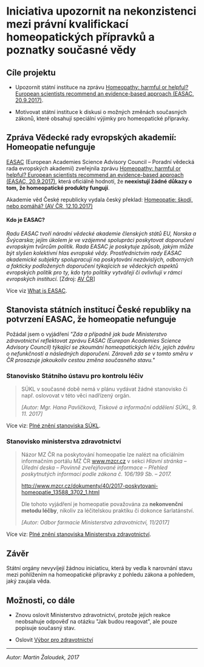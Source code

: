 Iniciativa upozornit na nekonzistenci mezi právní kvalifickací homeopatických přípravků a poznatky současné vědy
================================================================================================================ 

Cíle projektu
-------------

- Upozornit státní instituce na zprávu
  [Homeopathy: harmful or helpful? European scientists recommend an evidence-based approach (EASAC, 20.9.2017)](http://www.easac.eu/home/press-releases/detail-view/article/homeopathy.html).

- Motivovat státní instituce k diskusi o možných změnách současných zákonů, 
  které obsahují speciální výjimky pro homeopatické přípravky. 


Zpráva Vědecké rady evropských akademií: Homeopatie nefunguje
-------------------------------------------------------------

[EASAC](http://www.easac.eu/) (European Academies Science Advisory Council – Poradní vědecká rada evropských akademií) zveřejnila zprávu
[Homeopathy: harmful or helpful? European scientists recommend an evidence-based approach (EASAC, 20.9.2017)](http://www.easac.eu/home/press-releases/detail-view/article/homeopathy.html),
která oficiálně hodnotí, že **neexistují žádné důkazy o tom, že homeopatické produkty fungují**. 

Akademie věd České republicky vydala český překlad: [Homeopatie: škodí, nebo pomáhá? (AV ČR, 12.10.2017)](http://www.avcr.cz/cs/pro-media/aktuality/Homeopatie-skodi-nebo-pomaha/)


#### Kdo je EASAC?  

_Radu EASAC tvoří národní vědecké akademie členských států EU, Norska a Švýcarska; jejím úkolem je ve vzájemné 
spolupráci poskytovat doporučení evropským tvůrcům politik. Rada EASAC je poskytuje způsob, jakým může být slyšen 
kolektivní hlas evropské vědy. Prostřednictvím rady EASAC akademické subjekty spolupracují na poskytování nezávislých, 
odborných a fakticky podložených doporučení týkajících se vědeckých aspektů evropských politik pro ty, kdo tyto politiky 
vytvářejí či ovlivňují v rámci evropských institucí._ [Zdroj: [AV ČR](http://www.avcr.cz/cs/pro-media/aktuality/Homeopatie-skodi-nebo-pomaha/)]

Více viz [What is EASAC](http://www.easac.eu/about-easac/what-is-easac.html).


Stanovista státních institucí České republiky na potvrzení EASAC, že homeopatie nefunguje
-----------------------------------------------------------------------------------------

Požádal jsem o vyjádření _"Zda a případně jak bude Ministerstvo zdravotnictví reflektovat zprávu EASAC
(Eurepan Academies Science Advisory Council) týkající se zkoumání homeopatických léčiv, jejich závěru o nefunkčnosti
a následných doporučení. Zároveň zda se v tomto směru v ČR prosazuje jakoukoliv cestou změna současného stavu."_


### Stanovisko Státního ústavu pro kontrolu léčiv

> SÚKL v současné době nemá v plánu vydávat žádné stanovisko či např. oslovovat v této věci nadřízený orgán.
>
> _[Autor: Mgr. Hana Pavlíčková, Tiskové a informační oddělení SÚKL, 9. 11. 2017]_

Více viz: [Plné znění stanoviska SÚKL](blob/master/2017-11-stanovisko-sukl-na-zpravu-easac.md).


### Stanovisko ministerstva zdravotnictví


> Názor MZ ČR na poskytování homeopatie lze nalézt na oficiálním informačním portálu MZ ČR www.mzcr.cz v sekci 
> _Hlavní stránka – Úřední deska – Povinně zveřejňované informace – Přehled poskytnutých informací podle zákona č. 106/199 Sb. – 2017._
>
> http://www.mzcr.cz/dokumenty/40/2017-poskytovani-homeopatie_13588_3702_1.html
>
> Dle tohoto vyjádření je homeopatie považována za **nekonvenční metodu léčby**, nikoliv za léčitelskou praktiku či dokonce 
> šarlatánství. 
>
> _[Autor: Odbor farmacie Ministerstva zdravotnictví, 11/2017]_


Více viz: [Plné znění stanoviska Ministerstva zdravotnictví](blob/master/2017-11-stanovisko-mzcr-na-zpravu-easac.md).


Závěr
-----

Státní orgány nevyvíjejí žádnou iniciaticu, která by vedla k narovnání stavu mezi pohlížením na homeopatické přípravky z pohledu zákona
a pohledem, jaký zaujala věda.

 
Možnosti, co dále
-----------------

- Znovu oslovit Ministerstvo zdravotnictví, protože jejich reakce neobsahuje odpověď na otázku "Jak budou reagovat", ale
  pouze popisuje současný stav.
   
- Oslovit [Výbor pro zdravotnictví](https://www.psp.cz/sqw/hp.sqw?k=3200)


---

_Autor: Martin Žaloudek, 2017_